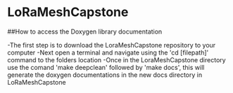 # LoRaMeshCapstone

##How to access the Doxygen library documentation

-The first step is to download the LoraMeshCapstone repository to your computer
-Next open a terminal and navigate using the 'cd [filepath]' command to the folders location
-Once in the LoraMeshCapstone directory use the comand 'make deepclean' followed by 'make docs', this will generate the doxygen documentations in the new docs directory in LoRaMeshCapstone